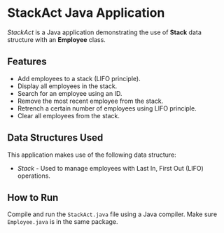 <body>
    <h1>StackAct Java Application</h1>
    <p><em>StackAct</em> is a Java application demonstrating the use of <strong>Stack</strong> data structure with an <strong>Employee</strong> class.</p>
    <h2>Features</h2>
    <ul>
        <li>Add employees to a stack (LIFO principle).</li>
        <li>Display all employees in the stack.</li>
        <li>Search for an employee using an ID.</li>
        <li>Remove the most recent employee from the stack.</li>
        <li>Retrench a certain number of employees using LIFO principle.</li>
        <li>Clear all employees from the stack.</li>
    </ul>
    <h2>Data Structures Used</h2>
    <p>This application makes use of the following data structure:</p>
    <ul>
        <li><em>Stack</em> - Used to manage employees with Last In, First Out (LIFO) operations.</li>
    </ul>
    <h2>How to Run</h2>
    <p>Compile and run the <code>StackAct.java</code> file using a Java compiler. Make sure <code>Employee.java</code> is in the same package.</p>
</body>
</html>
